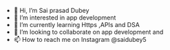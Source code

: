- 👋 Hi, I’m Sai prasad Dubey
- 👀 I’m interested in app development
- 🌱 I’m currently learning Https ,APIs and DSA
- 💞️ I’m looking to collaborate on app development and 
- 📫 How to reach me on Instagram @saidubey5

<!---
saidubey2907/saidubey2907 is a ✨ special ✨ repository because its `README.md` (this file) appears on your GitHub profile.
You can click the Preview link to take a look at your changes.
--->
